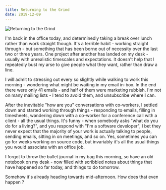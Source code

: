 ```yaml
---
title: Returning to the Grind
date: 2019-12-09
---
```


![Returning to the Grind](https://source.unsplash.com/FHnnjk1Yj7Y/1600x900)

I'm back in the office today, and determinedly taking a break over lunch rather than work straight though. It's a terrible habit - working straight through - but something that has been borne out of necessity over the last two or three years. One project after another has landed on my desk - usually with unrealistic timescales and expectations. It doesn't help that I repeatedly bust my arse to give people what they want, rather than draw a line.

I will admit to stressing out every so slightly while walking to work this morning - wondering what might be waiting in my email in-box. In the end there were only 41 emails - and half of them were marketing rubbish. I'm not on many mailing lists - I tend to avoid them, and unsubscribe where I can.

After the inevitable "how are you" conversations with co-workers, I settled down and started working through things - responding to emails, filling in timesheets, wandering down with a co-worker for a conference call with a client - all the usual things. It's funny - when somebody asks "what do you do for a living?", and you respond with "I'm a software developer", I bet they never expect that the majority of your work is actually talking to people, sending emails, sitting in on meetings, and so on. Yes, sometimes you can go for weeks working on source code, but invariably it's all the usual things you would associate with an office job.

I forgot to throw the bullet journal in my bag this morning, so have an old notebook on my desk - now filled with scribbled notes about things that have happened so far today, and things to do tomorrow.

Somehow it's already heading towards mid-afternoon. How does that even happen ?